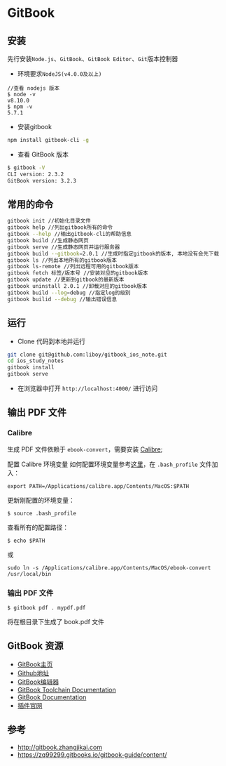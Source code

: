 # GitBook

## 安装
先行安装`Node.js`、`GitBook`、`GitBook Editor`、`Git`版本控制器
- 环境要求`NodeJS(v4.0.0及以上)`
```
//查看 nodejs 版本
$ node -v
v8.10.0
$ npm -v
5.7.1
```
- 安装gitbook
```bash
npm install gitbook-cli -g
```
- 查看 GitBook 版本
```bash
$ gitbook -V
CLI version: 2.3.2
GitBook version: 3.2.3
```

## 常用的命令

```bash
gitbook init //初始化目录文件
gitbook help //列出gitbook所有的命令
gitbook --help //输出gitbook-cli的帮助信息
gitbook build //生成静态网页
gitbook serve //生成静态网页并运行服务器
gitbook build --gitbook=2.0.1 //生成时指定gitbook的版本, 本地没有会先下载
gitbook ls //列出本地所有的gitbook版本
gitbook ls-remote //列出远程可用的gitbook版本
gitbook fetch 标签/版本号 //安装对应的gitbook版本
gitbook update //更新到gitbook的最新版本
gitbook uninstall 2.0.1 //卸载对应的gitbook版本
gitbook build --log=debug //指定log的级别
gitbook builid --debug //输出错误信息
```

## 运行
* Clone 代码到本地并运行
```bash
git clone git@github.com:liboy/gitbook_ios_note.git
cd ios_study_notes
gitbook install
gitbook serve
```
* 在浏览器中打开 `http://localhost:4000/` 进行访问

## 输出 PDF 文件
### Calibre
生成 PDF 文件依赖于 `ebook-convert`，需要安装 [Calibre](https://calibre-ebook.com/);

配置 Calibre 环境变量
如何配置环境变量参考[这里](http://wuxiaolong.me/2017/07/19/mac-adb-gradlew/)，在 `.bash_profile` 文件加入：
```
export PATH=/Applications/calibre.app/Contents/MacOS:$PATH
```
更新刚配置的环境变量：
```
$ source .bash_profile
```
查看所有的配置路径：
```
$ echo $PATH
```
或
```
sudo ln -s /Applications/calibre.app/Contents/MacOS/ebook-convert /usr/local/bin
```
### 输出 PDF 文件
```
$ gitbook pdf . mypdf.pdf
```
将在根目录下生成了 book.pdf 文件


## GitBook 资源

* [GitBook主页](https://www.gitbook.com/)
* [Github地址](https://github.com/GitbookIO/)
* [GitBook编辑器](https://www.gitbook.com/editor/osx)
* [GitBook Toolchain Documentation](http://toolchain.gitbook.com/)
* [GitBook Documentation](http://help.gitbook.com/)
* [插件官网](https://plugins.gitbook.com/)

## 参考
* http://gitbook.zhangjikai.com
* https://zq99299.gitbooks.io/gitbook-guide/content/